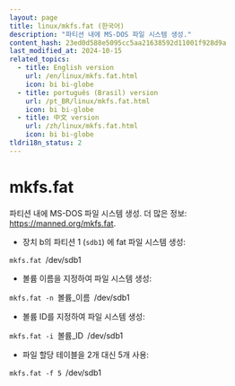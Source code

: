 ```yaml
---
layout: page
title: linux/mkfs.fat (한국어)
description: "파티션 내에 MS-DOS 파일 시스템 생성."
content_hash: 23ed0d588e5095cc5aa21638592d11001f928d9a
last_modified_at: 2024-10-15
related_topics:
  - title: English version
    url: /en/linux/mkfs.fat.html
    icon: bi bi-globe
  - title: português (Brasil) version
    url: /pt_BR/linux/mkfs.fat.html
    icon: bi bi-globe
  - title: 中文 version
    url: /zh/linux/mkfs.fat.html
    icon: bi bi-globe
tldri18n_status: 2
---
```

# mkfs.fat

파티션 내에 MS-DOS 파일 시스템 생성.
더 많은 정보: <https://manned.org/mkfs.fat>.

- 장치 b의 파티션 1 (`sdb1`) 에 fat 파일 시스템 생성:

`mkfs.fat `<span class="tldr-var badge badge-pill bg-dark-lm bg-white-dm text-white-lm text-dark-dm font-weight-bold">/dev/sdb1</span>

- 볼륨 이름을 지정하여 파일 시스템 생성:

`mkfs.fat -n `<span class="tldr-var badge badge-pill bg-dark-lm bg-white-dm text-white-lm text-dark-dm font-weight-bold">볼륨_이름</span>` `<span class="tldr-var badge badge-pill bg-dark-lm bg-white-dm text-white-lm text-dark-dm font-weight-bold">/dev/sdb1</span>

- 볼륨 ID를 지정하여 파일 시스템 생성:

`mkfs.fat -i `<span class="tldr-var badge badge-pill bg-dark-lm bg-white-dm text-white-lm text-dark-dm font-weight-bold">볼륨_ID</span>` `<span class="tldr-var badge badge-pill bg-dark-lm bg-white-dm text-white-lm text-dark-dm font-weight-bold">/dev/sdb1</span>

- 파일 할당 테이블을 2개 대신 5개 사용:

`mkfs.fat -f 5 `<span class="tldr-var badge badge-pill bg-dark-lm bg-white-dm text-white-lm text-dark-dm font-weight-bold">/dev/sdb1</span>
